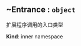 <a name="module_miot/Package--module.exports..Entrance"></a>

## ~Entrance : <code>object</code>
扩展程序调用的入口类型

**Kind**: inner namespace  
